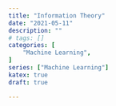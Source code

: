 ```yaml
---
title: "Information Theory"
date: "2021-05-11"
description: ""
# tags: []
categories: [
    "Machine Learning",
]
series: ["Machine Learning"]
katex: true
draft: true

---
```



